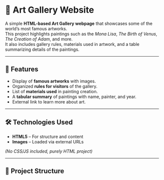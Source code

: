 # 🎨 Art Gallery Website

A simple **HTML-based Art Gallery webpage** that showcases some of the world’s most famous artworks.  
This project highlights paintings such as the *Mona Lisa*, *The Birth of Venus*, *The Creation of Adam*, and more.  
It also includes gallery rules, materials used in artwork, and a table summarizing details of the paintings.

---

## 🚀 Features

- Display of **famous artworks** with images.
- Organized **rules for visitors** of the gallery.
- List of **materials used** in painting creation.
- A **tabular summary** of paintings with name, painter, and year.
- External link to learn more about art.

---

## 🛠️ Technologies Used

- **HTML5** – For structure and content  
- **Images** – Loaded via external URLs  

*(No CSS/JS included, purely HTML project)*

---

## 📂 Project Structure

